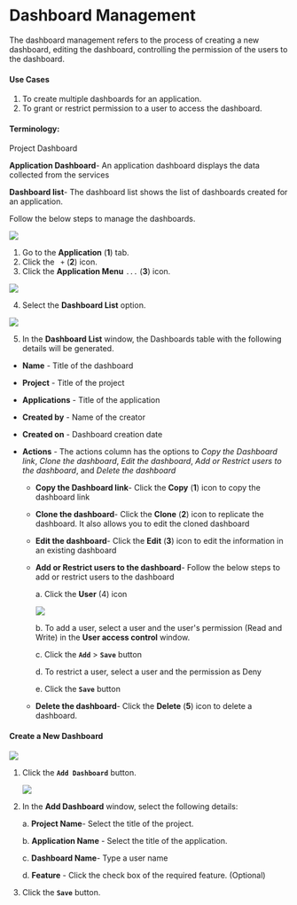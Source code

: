 # Dashboard Management

The dashboard management refers to the process of creating a new dashboard, editing the dashboard, controlling the permission of the users to the dashboard.

#### Use Cases

1. To create multiple dashboards for an application.
2. To grant or restrict permission to a user to access the dashboard.

#### Terminology:

Project Dashboard

**Application Dashboard**- An application dashboard displays the data collected from the services 

**Dashboard list**- The dashboard list shows the list of dashboards created for an application.

Follow the below steps to manage the dashboards.

<img src="/img/dashboard/image_11.PNG" />

1. Go to the **Application** (**1**) tab. 
2. Click the ` +` (**2**) icon.
3. Click the **Application Menu** `...`  (**3**) icon.

<img src="/img/dashboard/image_6.png" />

4. Select the **Dashboard List** option.

<img src="/img/dashboard/image_15.png" />

5. In the **Dashboard List** window, the Dashboards table with the following details will be generated.

- **Name** - Title of the dashboard

- **Project** - Title of the project

- **Applications** - Title of the application

- **Created by** - Name of the creator

- **Created on** - Dashboard creation date

- **Actions** - The actions column has the options to *Copy the Dashboard link*, *Clone the dashboard*, *Edit the dashboard*, *Add or Restrict users to the dashboard*, and *Delete the dashboard*

  - **Copy the Dashboard link**-  Click the **Copy** (**1**) icon to copy the dashboard link 
  
  - **Clone the dashboard**- Click the **Clone** (**2**) icon to replicate the dashboard. It also allows you to edit the cloned dashboard
  
  - **Edit the dashboard**- Click the **Edit** (**3**) icon to edit the information in an existing dashboard
    
  - **Add or Restrict users to the dashboard**- Follow the below steps to add or restrict users to the dashboard
  
    a. Click the **User** (4) icon 
  
    <img src="/img/dashboard/image_9.png" />
  
    b. To add a user, select a user and the user's permission (Read and Write) in the **User access control** window.
  
    c. Click the **`Add`** > **`Save`** button
  
    d. To restrict a user, select a user and the permission as Deny
  
    e. Click the **`Save`** button
  
  - **Delete the dashboard**- Click the **Delete** (**5**) icon to delete a dashboard.
  
  

#### Create a New Dashboard

<img src="/img/dashboard/image_14.png" />

1. Click the **`Add Dashboard`** button.

   <img src="/img/dashboard/image_13.png" />

2. In the **Add Dashboard** window, select the following details: 

   a. **Project Name**- Select the title of the project.

   b. **Application Name** - Select the title of the application.

   c. **Dashboard Name**- Type a user name

   d. **Feature** - Click the check box of the required feature. (Optional)

3. Click the **`Save`** button.

